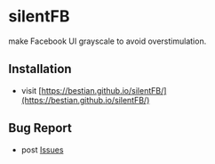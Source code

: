 # silentFB

make Facebook UI grayscale to avoid overstimulation.


## Installation

* visit [https://bestian.github.io/silentFB/](https://bestian.github.io/silentFB/)



## Bug Report

* post [Issues](https://github.com/bestian/silentFB/issues)

